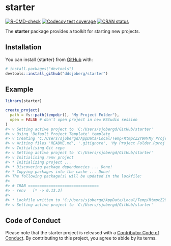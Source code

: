 
<!-- README.md is generated from README.Rmd. Please edit that file -->

# starter

<!-- badges: start -->

[![R-CMD-check](https://github.com/ddsjoberg/starter/workflows/R-CMD-check/badge.svg)](https://github.com/ddsjoberg/starter/actions)
[![Codecov test
coverage](https://codecov.io/gh/ddsjoberg/starter/branch/main/graph/badge.svg)](https://codecov.io/gh/ddsjoberg/starter?branch=main)
[![CRAN
status](https://www.r-pkg.org/badges/version/starter)](https://CRAN.R-project.org/package=starter)
<!-- badges: end -->

The **starter** package provides a toolkit for starting new projects.

## Installation

You can install {starter} from
[GitHub](https://github.com/ddsjoberg/starter) with:

``` r
# install.packages("devtools")
devtools::install_github("ddsjoberg/starter")
```

## Example

``` r
library(starter)

create_project(
  path = fs::path(tempdir(), "My Project Folder"),
  open = FALSE # don't open project in new RStudio session
)
#> v Setting active project to 'C:/Users/sjobergd/GitHub/starter'
#> v Using 'Default Project Template' template
#> v Creating 'C:/Users/sjobergd/AppData/Local/Temp/RtmpcZ2Y9M/My Project Folder/'
#> v Writing files 'README.md', '.gitignore', 'My Project Folder.Rproj'
#> v Initialising Git repo
#> v Setting active project to 'C:/Users/sjobergd/GitHub/starter'
#> v Initialising renv project
#> * Initializing project ...
#> * Discovering package dependencies ... Done!
#> * Copying packages into the cache ... Done!
#> The following package(s) will be updated in the lockfile:
#> 
#> # CRAN ===============================
#> - renv   [* -> 0.13.2]
#> 
#> * Lockfile written to 'C:/Users/sjobergd/AppData/Local/Temp/RtmpcZ2Y9M/My Project Folder/renv.lock'.
#> v Setting active project to 'C:/Users/sjobergd/GitHub/starter'
```

## Code of Conduct

Please note that the starter project is released with a [Contributor
Code of
Conduct](https://contributor-covenant.org/version/2/0/CODE_OF_CONDUCT.html).
By contributing to this project, you agree to abide by its terms.
